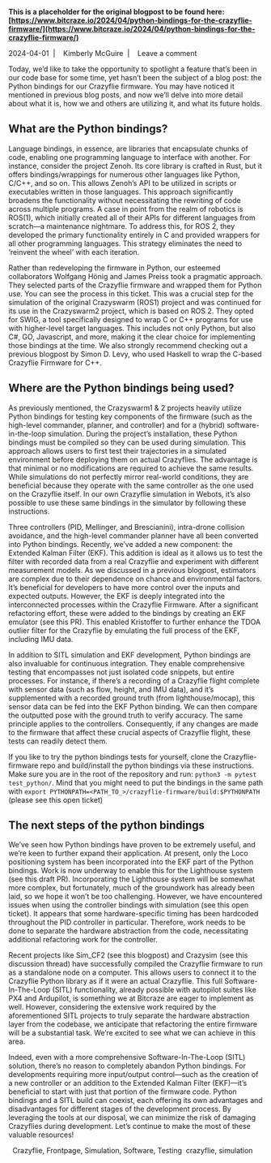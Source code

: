 **This is a placeholder for the original blogpost to be found here: [https://www.bitcraze.io/2024/04/python-bindings-for-the-crazyflie-firmware/](https://www.bitcraze.io/2024/04/python-bindings-for-the-crazyflie-firmware/)**

2024-04-01 
 | 
 
Kimberly McGuire 
 | 
 
Leave a comment

Today, we’d like to take the opportunity to spotlight a feature that’s been in our code base for some time, yet hasn’t been the subject of a blog post: the Python bindings for our Crazyflie firmware. You may have noticed it mentioned in previous blog posts, and now we’ll delve into more detail about what it is, how we and others are utilizing it, and what its future holds.

What are the Python bindings?
-----------------------------

Language bindings, in essence, are libraries that encapsulate chunks of code, enabling one programming language to interface with another. For instance, consider the project Zenoh. Its core library is crafted in Rust, but it offers bindings/wrappings for numerous other languages like Python, C/C++, and so on. This allows Zenoh’s API to be utilized in scripts or executables written in those languages. This approach significantly broadens the functionality without necessitating the rewriting of code across multiple programs. A case in point from the realm of robotics is ROS(1), which initially created all of their APIs for different languages from scratch—a maintenance nightmare. To address this, for ROS 2, they developed the primary functionality entirely in C and provided wrappers for all other programming languages. This strategy eliminates the need to ‘reinvent the wheel’ with each iteration.

Rather than redeveloping the firmware in Python, our esteemed collaborators Wolfgang Hönig and James Preiss took a pragmatic approach. They selected parts of the Crazyflie firmware and wrapped them for Python use. You can see the process in this ticket. This was a crucial step for the simulation of the original Crazyswarm (ROS1) project and was continued for its use in the Crazyswarm2 project, which is based on ROS 2. They opted for SWIG, a tool specifically designed to wrap C or C++ programs for use with higher-level target languages. This includes not only Python, but also C#, GO, Javascript, and more, making it the clear choice for implementing those bindings at the time. We also strongly recommend checking out a previous blogpost by Simon D. Levy, who used Haskell to wrap the C-based Crazyflie Firmware for C++.

Where are the Python bindings being used?
-----------------------------------------

As previously mentioned, the Crazyswarm1 & 2 projects heavily utilize Python bindings for testing key components of the firmware (such as the high-level commander, planner, and controller) and for a (hybrid) software-in-the-loop simulation. During the project’s installation, these Python bindings must be compiled so they can be used during simulation. This approach allows users to first test their trajectories in a simulated environment before deploying them on actual Crazyflies. The advantage is that minimal or no modifications are required to achieve the same results. While simulations do not perfectly mirror real-world conditions, they are beneficial because they operate with the same controller as the one used on the Crazyflie itself. In our own Crazyflie simulation in Webots, it’s also possible to use these same bindings in the simulator by following these instructions.

Three controllers (PID, Mellinger, and Brescianini), intra-drone collision avoidance, and the high-level commander planner have all been converted into Python bindings. Recently, we’ve added a new component: the Extended Kalman Filter (EKF). This addition is ideal as it allows us to test the filter with recorded data from a real Crazyflie and experiment with different measurement models. As we discussed in a previous blogpost, estimators are complex due to their dependence on chance and environmental factors. It’s beneficial for developers to have more control over the inputs and expected outputs. However, the EKF is deeply integrated into the interconnected processes within the Crazyflie Firmware. After a significant refactoring effort, these were added to the bindings by creating an EKF emulator (see this PR). This enabled Kristoffer to further enhance the TDOA outlier filter for the Crazyflie by emulating the full process of the EKF, including IMU data.

In addition to SITL simulation and EKF development, Python bindings are also invaluable for continuous integration. They enable comprehensive testing that encompasses not just isolated code snippets, but entire processes. For instance, if there’s a recording of a Crazyflie flight complete with sensor data (such as flow, height, and IMU data), and it’s supplemented with a recorded ground truth (from lighthouse/mocap), this sensor data can be fed into the EKF Python binding. We can then compare the outputted pose with the ground truth to verify accuracy. The same principle applies to the controllers. Consequently, if any changes are made to the firmware that affect these crucial aspects of Crazyflie flight, these tests can readily detect them.

If you like to try the python bindings tests for yourself, clone the Crazyflie-firmware repo and build/install the python bindings via these instructions. Make sure you are in the root of the repository and run: `python3 -m pytest test_python/`. Mind that you might need to put the bindings in the same path with `export PYTHONPATH=<PATH_TO_>/crazyflie-firmware/build:$PYTHONPATH` (please see this open ticket)

The next steps of the python bindings
-------------------------------------

We’ve seen how Python bindings have proven to be extremely useful, and we’re keen to further expand their application. At present, only the Loco positioning system has been incorporated into the EKF part of the Python bindings. Work is now underway to enable this for the Lighthouse system (see this draft PR). Incorporating the Lighthouse system will be somewhat more complex, but fortunately, much of the groundwork has already been laid, so we hope it won’t be too challenging. However, we have encountered issues when using the controller bindings with simulation (see this open ticket). It appears that some hardware-specific timing has been hardcoded throughout the PID controller in particular. Therefore, work needs to be done to separate the hardware abstraction from the code, necessitating additional refactoring work for the controller.

Recent projects like Sim\_CF2 (see this blogpost) and Crazysim (see this discussion thread) have successfully compiled the Crazyflie firmware to run as a standalone node on a computer. This allows users to connect it to the Crazyflie Python library as if it were an actual Crazyflie. This full Software-In-The-Loop (SITL) functionality, already possible with autopilot suites like PX4 and Ardupilot, is something we at Bitcraze are eager to implement as well. However, considering the extensive work required by the aforementioned SITL projects to truly separate the hardware abstraction layer from the codebase, we anticipate that refactoring the entire firmware will be a substantial task. We’re excited to see what we can achieve in this area.

Indeed, even with a more comprehensive Software-In-The-Loop (SITL) solution, there’s no reason to completely abandon Python bindings. For developments requiring more input/output control—such as the creation of a new controller or an addition to the Extended Kalman Filter (EKF)—it’s beneficial to start with just that portion of the firmware code. Python bindings and a SITL build can coexist, each offering its own advantages and disadvantages for different stages of the development process. By leveraging the tools at our disposal, we can minimize the risk of damaging Crazyflies during development. Let’s continue to make the most of these valuable resources!

 
Crazyflie, Frontpage, Simulation, Software, Testing 
  crazyflie, simulation